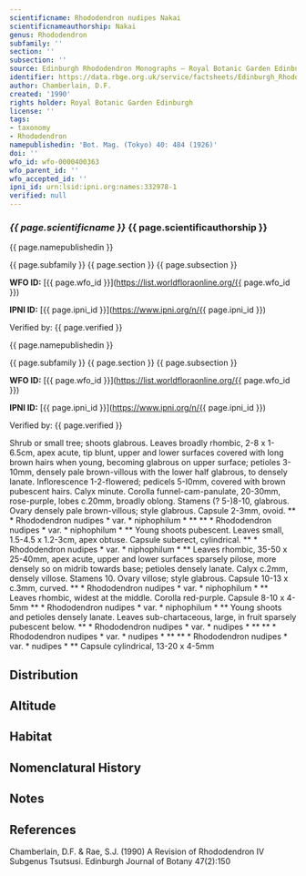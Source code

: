```yaml
---
scientificname: Rhododendron nudipes Nakai
scientificnameauthorship: Nakai
genus: Rhododendron
subfamily: ''
section: ''
subsection: ''
source: Edinburgh Rhododendron Monographs – Royal Botanic Garden Edinburgh
identifier: https://data.rbge.org.uk/service/factsheets/Edinburgh_Rhododendron_Monographs.xhtml
author: Chamberlain, D.F.
created: '1990'
rights holder: Royal Botanic Garden Edinburgh
license: ''
tags:
- taxonomy
- Rhododendron
namepublishedin: 'Bot. Mag. (Tokyo) 40: 484 (1926)'
doi: ''
wfo_id: wfo-0000400363
wfo_parent_id: ''
wfo_accepted_id: ''
ipni_id: urn:lsid:ipni.org:names:332978-1
verified: null
---
```

### _{{ page.scientificname }}_ {{ page.scientificauthorship }}
 {{ page.namepublishedin }}

{{ page.subfamily }} {{ page.section }} {{ page.subsection }}

**WFO ID:** [{{ page.wfo_id }}](https://list.worldfloraonline.org/{{ page.wfo_id }})

**IPNI ID:** [{{ page.ipni_id }}](https://www.ipni.org/n/{{ page.ipni_id }})

Verified by: {{ page.verified }}

 {{ page.namepublishedin }}

{{ page.subfamily }} {{ page.section }} {{ page.subsection }}

**WFO ID:** [{{ page.wfo_id }}](https://list.worldfloraonline.org/{{ page.wfo_id }})

**IPNI ID:** [{{ page.ipni_id }}](https://www.ipni.org/n/{{ page.ipni_id }})

Verified by: {{ page.verified }}



Shrub or small tree; shoots glabrous. Leaves broadly rhombic, 2-8 x 1-6.5cm, apex acute, tip blunt, upper and lower surfaces covered with long brown hairs when young, becoming glabrous on upper surface; petioles 3-10mm, densely pale brown-villous with the lower half glabrous, to densely lanate. Inflorescence 1-2-flowered; pedicels 5-I0mm, covered with brown pubescent hairs. Calyx minute. Corolla funnel-cam-panulate, 20-30mm, rose-purple, lobes c.20mm, broadly oblong. Stamens (? 5-)8-10, glabrous. Ovary densely pale brown-villous; style glabrous. Capsule 2-3mm, ovoid. ** * Rhododendron nudipes * var. * niphophilum * ** ** * Rhododendron nudipes * var. * niphophilum * ** Young shoots pubescent. Leaves small, 1.5-4.5 x 1.2-3cm, apex obtuse. Capsule suberect, cylindrical. ** * Rhododendron nudipes * var. * niphophilum * ** Leaves rhombic, 35-50 x 25-40mm, apex acute, upper and lower surfaces sparsely pilose, more densely so on midrib towards base; petioles densely lanate. Calyx c.2mm, densely villose. Stamens 10. Ovary villose; style glabrous. Capsule 10-13 x c.3mm, curved. ** * Rhododendron nudipes * var. * niphophilum * ** Leaves rhombic, widest at the middle. Corolla red-purple. Capsule 8-10 x 4-5mm ** * Rhododendron nudipes * var. * niphophilum * ** Young shoots and petioles densely lanate. Leaves sub-chartaceous, large, in fruit sparsely pubescent below. ** * Rhododendron nudipes * var. * nudipes * ** ** * Rhododendron nudipes * var. * nudipes * ** ** * Rhododendron nudipes * var. * nudipes * ** Capsule cylindrical, 13-20 x 4-5mm

## Distribution


## Altitude


## Habitat


## Nomenclatural History

                       
## Notes


## References

Chamberlain, D.F. & Rae, S.J. (1990) A Revision of Rhododendron IV Subgenus Tsutsusi. Edinburgh Journal of Botany 47(2):150
